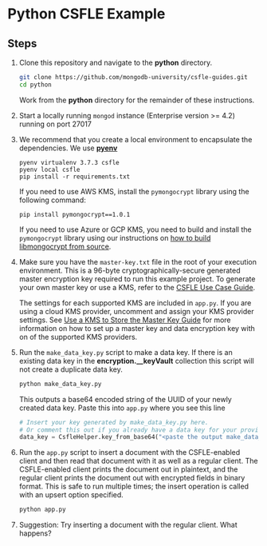 # Python CSFLE Example

## Steps

1. Clone this repository and navigate to the **python** directory.

   ```sh
   git clone https://github.com/mongodb-university/csfle-guides.git
   cd python
   ```

   Work from the **python** directory for the remainder of these instructions.

2. Start a locally running `mongod` instance (Enterprise version >= 4.2) running on port 27017

3. We recommend that you create a local environment to encapsulate the
   dependencies. We use [**pyenv**](https://realpython.com/intro-to-pyenv/)

   ```
   pyenv virtualenv 3.7.3 csfle
   pyenv local csfle
   pip install -r requirements.txt
   ```

   If you need to use AWS KMS, install the `pymongocrypt` library using the
   following command:

   ```
   pip install pymongocrypt==1.0.1
   ```

   If you need to use Azure or GCP KMS, you need to build and install the
   `pymongocrypt` library using our instructions on
   [how to build libmongocrypt from source](https://github.com/mongodb/libmongocrypt/tree/master/bindings/python#installing-from-source).

4. Make sure you have the `master-key.txt` file in the root of your execution
   environment. This is a 96-byte cryptographically-secure generated master
   encryption key required to run this example project. To generate your own
   master key or use a KMS, refer to the [CSFLE Use Case Guide](https://docs.mongodb.com/drivers/security/client-side-field-level-encryption-guide/).

   The settings for each supported KMS are included in `app.py`. If you are
   using a cloud KMS provider, uncomment and assign your KMS provider
   settings. See
   [Use a KMS to Store the Master Key Guide](https://docs.mongodb.com/drivers/security/client-side-field-level-encryption-local-key-to-kms)
   for more information on how to set up a master key and data encryption
   key with on of the supported KMS providers.


5. Run the `make_data_key.py` script to make a data key. If there is an
   existing data key in the **encryption.__keyVault** collection this script
   will not create a duplicate data key.

   ```python
   python make_data_key.py
   ```

   This outputs a base64 encoded string of the UUID of your newly created data key. Paste
   this into `app.py` where you see this line

   ```python
   # Insert your key generated by make_data_key.py here.
   # Or comment this out if you already have a data key for your provider stored.
   data_key = CsfleHelper.key_from_base64("<paste the output make_data_key.py here>")
   ```

6. Run the `app.py` script to insert a document with the CSFLE-enabled client
   and then read that document with it as well as a regular client. The
   CSFLE-enabled client prints the document out in plaintext, and the regular
   client prints the document out with encrypted fields in binary format.
   This is safe to run multiple times; the insert operation is called with
   an upsert option specified.

   ```python
   python app.py
   ```

7. Suggestion: Try inserting a document with the regular client. What happens?

